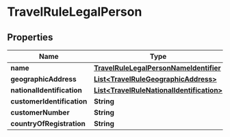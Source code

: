 

# TravelRuleLegalPerson


## Properties

| Name | Type | Description | Notes |
|------------ | ------------- | ------------- | -------------|
|**name** | [**TravelRuleLegalPersonNameIdentifier**](TravelRuleLegalPersonNameIdentifier.md) |  |  [optional] |
|**geographicAddress** | [**List&lt;TravelRuleGeographicAddress&gt;**](TravelRuleGeographicAddress.md) |  |  [optional] |
|**nationalIdentification** | [**List&lt;TravelRuleNationalIdentification&gt;**](TravelRuleNationalIdentification.md) |  |  [optional] |
|**customerIdentification** | **String** |  |  [optional] |
|**customerNumber** | **String** |  |  [optional] |
|**countryOfRegistration** | **String** |  |  [optional] |



